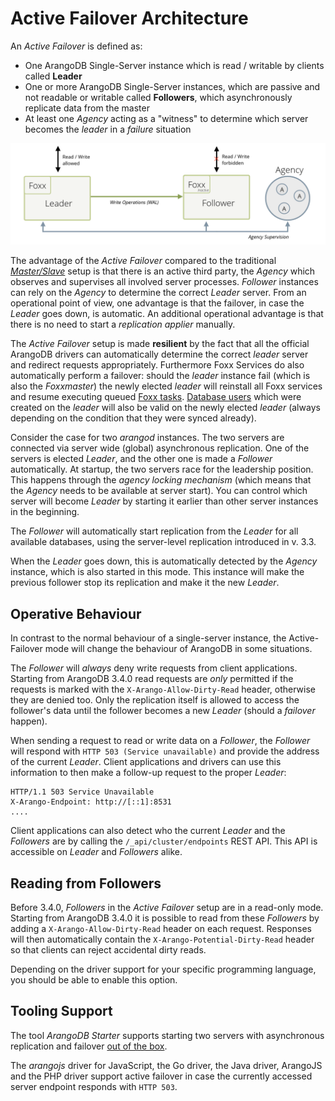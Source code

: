 Active Failover Architecture
============================

An _Active Failover_ is defined as:

- One ArangoDB Single-Server instance which is read / writable by clients called **Leader**
- One or more ArangoDB Single-Server instances, which are passive and not readable or writable 
  called **Followers**, which asynchronously replicate data from the master
- At least one _Agency_ acting as a "witness" to determine which server becomes the _leader_
  in a _failure_ situation

![ArangoDB Active Failover](leader-follower.png)

The advantage of the _Active Failover_ compared to the traditional [_Master/Slave_](../MasterSlave/README.md)
setup is that there is an active third party, the _Agency_ which observes and supervises
all involved server processes. _Follower_ instances can rely on the _Agency_ to
determine the correct _Leader_ server. From an operational point of view, one advantage is that
the failover, in case the _Leader_ goes down, is automatic. An additional operational
advantage is that there is no need to start a _replication applier_ manually.

The _Active Failover_ setup is made **resilient** by the fact that all the official
ArangoDB drivers can automatically determine the correct _leader_ server and
redirect requests appropriately. Furthermore Foxx Services do also automatically
perform a failover: should the _leader_ instance fail (which is also the _Foxxmaster_)
the newly elected _leader_ will reinstall all Foxx services and resume executing
queued [Foxx tasks](../../../Foxx/Guides/Scripts.md).
[Database users](../../../Administration/ManagingUsers/README.md)
which were created on the _leader_ will also be valid on the newly elected _leader_
(always depending on the condition that they were synced already).

Consider the case for two *arangod* instances. The two servers are connected via
server wide (global) asynchronous replication. One of the servers is
elected _Leader_, and the other one is made a _Follower_ automatically. At startup,
the two servers race for the leadership position. This happens through the _agency
locking mechanism_ (which means that the _Agency_ needs to be available at server start).
You can control which server will become _Leader_ by starting it earlier than
other server instances in the beginning.

The _Follower_ will automatically start replication from the _Leader_ for all
available databases, using the server-level replication introduced in v. 3.3.

When the _Leader_ goes down, this is automatically detected by the _Agency_
instance, which is also started in this mode. This instance will make the
previous follower stop its replication and make it the new _Leader_.

Operative Behaviour
-------------------

In contrast to the normal behaviour of a single-server instance, the Active-Failover
mode will change the behaviour of ArangoDB in some situations.

The _Follower_ will _always_ deny write requests from client applications. Starting from ArangoDB 3.4.0
read requests are _only_ permitted if the requests is marked with the `X-Arango-Allow-Dirty-Read` header,
otherwise they are denied too.
Only the replication itself is allowed to access the follower's data until the
follower becomes a new _Leader_ (should a _failover_ happen).

When sending a request to read or write data on a _Follower_, the _Follower_ will
respond with `HTTP 503 (Service unavailable)` and provide the address of
the current _Leader_. Client applications and drivers can use this information to
then make a follow-up request to the proper _Leader_:

```
HTTP/1.1 503 Service Unavailable
X-Arango-Endpoint: http://[::1]:8531
....
```

Client applications can also detect who the current _Leader_ and the _Followers_
are by calling the `/_api/cluster/endpoints` REST API. This API is accessible
on _Leader_ and _Followers_ alike.

Reading from Followers
----------------------

Before 3.4.0, _Followers_ in the _Active Failover_ setup are in a read-only mode.
Starting from ArangoDB 3.4.0 it is possible to read from these _Followers_ by adding
a `X-Arango-Allow-Dirty-Read` header on each request. Responses will then automatically
contain the `X-Arango-Potential-Dirty-Read` header so that clients can reject accidental
dirty reads.

Depending on the driver support for your specific programming language, you should be able
to enable this option.

Tooling Support
---------------

The tool _ArangoDB Starter_ supports starting two servers with asynchronous
replication and failover [out of the box](../../../Deployment/ActiveFailover/UsingTheStarter.md).

The _arangojs_ driver for JavaScript, the Go driver, the Java driver, ArangoJS and
the PHP driver support active failover in case the currently accessed server endpoint
responds with `HTTP 503`.
